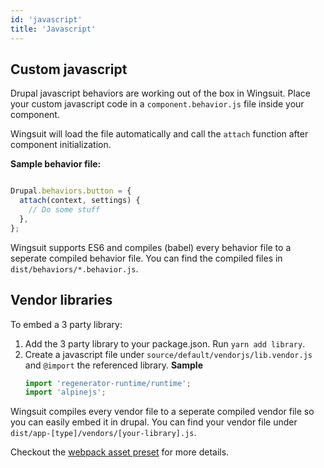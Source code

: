 ```yaml
---
id: 'javascript'
title: 'Javascript'
---
```

## Custom javascript
Drupal javascript behaviors are working out of the box in Wingsuit. 
Place your custom javascript code in a `component.behavior.js` file inside your component.

Wingsuit will load the file automatically and call the `attach` function after component initialization. 

<b>Sample behavior file:</b>
```js

Drupal.behaviors.button = {
  attach(context, settings) {
    // Do some stuff
  },
};

```
Wingsuit supports ES6 and compiles (babel) every behavior file to a seperate compiled behavior file.
You can find the compiled files in `dist/behaviors/*.behavior.js`.

## Vendor libraries 
To embed a 3 party library: 

1. Add the 3 party library to your package.json. Run `yarn add library`.
1. Create a javascript file under `source/default/vendorjs/lib.vendor.js` and `@import` the referenced library.
    <b>Sample</b> 
    ```js
    import 'regenerator-runtime/runtime';
    import 'alpinejs';
    ```

Wingsuit compiles every vendor file to a seperate compiled vendor file so you can easily embed it in drupal. 
You can find your vendor file under `dist/app-[type]/vendors/[your-library].js`. 

Checkout the [webpack asset preset](https://github.com/wingsuit-designsystem/wingsuit/blob/master/packages/core/src/server/presets/assets.ts) for more details. 
